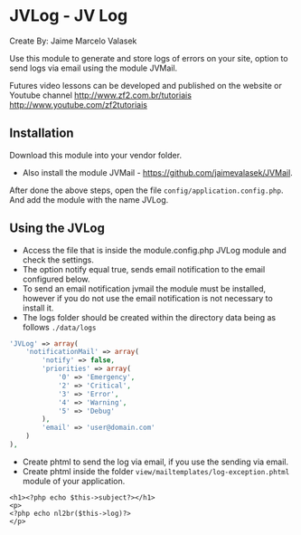 JVLog - JV Log
================
Create By: Jaime Marcelo Valasek

Use this module to generate and store logs of errors on your site, option to send logs via email using the module JVMail.

Futures video lessons can be developed and published on the website or Youtube channel http://www.zf2.com.br/tutoriais http://www.youtube.com/zf2tutoriais

Installation
-----
Download this module into your vendor folder.
 - Also install the module JVMail - https://github.com/jaimevalasek/JVMail. 

After done the above steps, open the file `config/application.config.php`. And add the module with the name JVLog.


Using the JVLog
-----

 - Access the file that is inside the module.config.php JVLog module and check the settings.
 - The option notify equal true, sends email notification to the email configured below.
 - To send an email notification jvmail the module must be installed, however if you do not use the email notification is not necessary to install it.
 - The logs folder should be created within the directory data being as follows `./data/logs`

```php
'JVLog' => array(
    'notificationMail' => array(
        'notify' => false,
        'priorities' => array(
            '0' => 'Emergency',
            '2' => 'Critical',
            '3' => 'Error',
            '4' => 'Warning',
            '5' => 'Debug'
        ),
        'email' => 'user@domain.com'
    )
),
```

 - Create phtml to send the log via email, if you use the sending via email.
 - Create phtml inside the folder `view/mailtemplates/log-exception.phtml` module of your application.
 
```phtml
<h1><?php echo $this->subject?></h1>
<p>
<?php echo nl2br($this->log)?>
</p>
```
